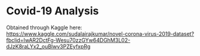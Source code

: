 # Covid-19 Analysis
 Obtained through Kaggle here:
 https://www.kaggle.com/sudalairajkumar/novel-corona-virus-2019-dataset?fbclid=IwAR2DctFg-Wesu70zzGYw64DGhM3L02-dJzK8raLYx2_ouBlwv3PZEyfxpRg
